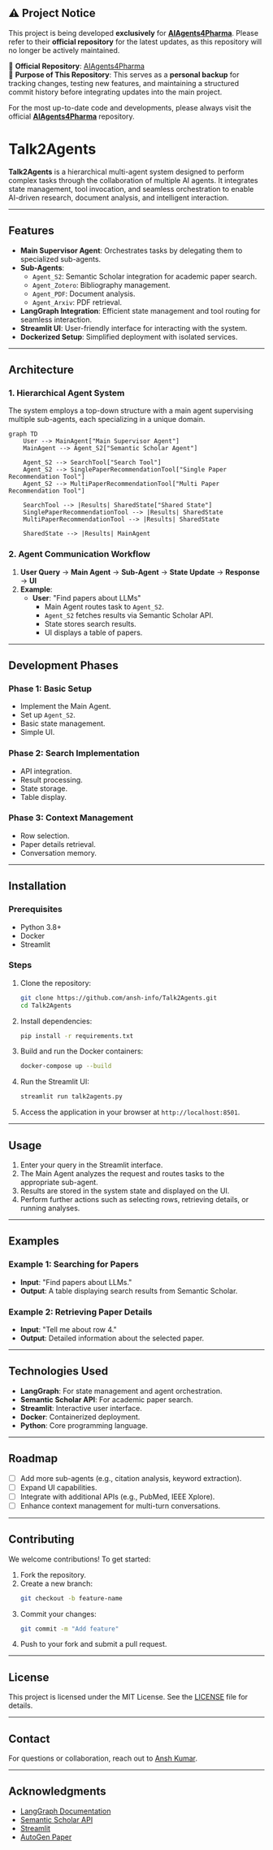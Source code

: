 ## ⚠️ Project Notice

This project is being developed **exclusively** for **[AIAgents4Pharma](https://virtualpatientengine.github.io/AIAgents4Pharma/)**. Please refer to their **official repository** for the latest updates, as this repository will no longer be actively maintained.

🔹 **Official Repository**: [AIAgents4Pharma](https://github.com/VirtualPatientEngine/AIAgents4Pharma)  
🔹 **Purpose of This Repository**: This serves as a **personal backup** for tracking changes, testing new features, and maintaining a structured commit history before integrating updates into the main project.

For the most up-to-date code and developments, please always visit the official [**AIAgents4Pharma**](https://github.com/VirtualPatientEngine/AIAgents4Pharma) repository.

# Talk2Agents

**Talk2Agents** is a hierarchical multi-agent system designed to perform complex tasks through the collaboration of multiple AI agents. It integrates state management, tool invocation, and seamless orchestration to enable AI-driven research, document analysis, and intelligent interaction.

---

## Features

- **Main Supervisor Agent**: Orchestrates tasks by delegating them to specialized sub-agents.
- **Sub-Agents**:
  - `Agent_S2`: Semantic Scholar integration for academic paper search.
  - `Agent_Zotero`: Bibliography management.
  - `Agent_PDF`: Document analysis.
  - `Agent_Arxiv`: PDF retrieval.
- **LangGraph Integration**: Efficient state management and tool routing for seamless interaction.
- **Streamlit UI**: User-friendly interface for interacting with the system.
- **Dockerized Setup**: Simplified deployment with isolated services.

---

## Architecture

### 1. Hierarchical Agent System

The system employs a top-down structure with a main agent supervising multiple sub-agents, each specializing in a unique domain.

```mermaid
graph TD
    User --> MainAgent["Main Supervisor Agent"]
    MainAgent --> Agent_S2["Semantic Scholar Agent"]

    Agent_S2 --> SearchTool["Search Tool"]
    Agent_S2 --> SinglePaperRecommendationTool["Single Paper Recommendation Tool"]
    Agent_S2 --> MultiPaperRecommendationTool["Multi Paper Recommendation Tool"]

    SearchTool --> |Results| SharedState["Shared State"]
    SinglePaperRecommendationTool --> |Results| SharedState
    MultiPaperRecommendationTool --> |Results| SharedState

    SharedState --> |Results| MainAgent
```

### 2. Agent Communication Workflow

1. **User Query** → **Main Agent** → **Sub-Agent** → **State Update** → **Response** → **UI**
2. **Example**:
   - **User**: "Find papers about LLMs"
     - Main Agent routes task to `Agent_S2`.
     - `Agent_S2` fetches results via Semantic Scholar API.
     - State stores search results.
     - UI displays a table of papers.

---

## Development Phases

### Phase 1: Basic Setup

- Implement the Main Agent.
- Set up `Agent_S2`.
- Basic state management.
- Simple UI.

### Phase 2: Search Implementation

- API integration.
- Result processing.
- State storage.
- Table display.

### Phase 3: Context Management

- Row selection.
- Paper details retrieval.
- Conversation memory.

---

## Installation

### Prerequisites

- Python 3.8+
- Docker
- Streamlit

### Steps

1. Clone the repository:
   ```bash
   git clone https://github.com/ansh-info/Talk2Agents.git
   cd Talk2Agents
   ```
2. Install dependencies:
   ```bash
   pip install -r requirements.txt
   ```
3. Build and run the Docker containers:
   ```bash
   docker-compose up --build
   ```
4. Run the Streamlit UI:
   ```bash
   streamlit run talk2agents.py
   ```
5. Access the application in your browser at `http://localhost:8501`.

---

## Usage

1. Enter your query in the Streamlit interface.
2. The Main Agent analyzes the request and routes tasks to the appropriate sub-agent.
3. Results are stored in the system state and displayed on the UI.
4. Perform further actions such as selecting rows, retrieving details, or running analyses.

---

## Examples

### Example 1: Searching for Papers

- **Input**: "Find papers about LLMs."
- **Output**: A table displaying search results from Semantic Scholar.

### Example 2: Retrieving Paper Details

- **Input**: "Tell me about row 4."
- **Output**: Detailed information about the selected paper.

---

## Technologies Used

- **LangGraph**: For state management and agent orchestration.
- **Semantic Scholar API**: For academic paper search.
- **Streamlit**: Interactive user interface.
- **Docker**: Containerized deployment.
- **Python**: Core programming language.

---

## Roadmap

- [ ] Add more sub-agents (e.g., citation analysis, keyword extraction).
- [ ] Expand UI capabilities.
- [ ] Integrate with additional APIs (e.g., PubMed, IEEE Xplore).
- [ ] Enhance context management for multi-turn conversations.

---

## Contributing

We welcome contributions! To get started:

1. Fork the repository.
2. Create a new branch:
   ```bash
   git checkout -b feature-name
   ```
3. Commit your changes:
   ```bash
   git commit -m "Add feature"
   ```
4. Push to your fork and submit a pull request.

---

## License

This project is licensed under the MIT License. See the [LICENSE](LICENSE) file for details.

---

## Contact

For questions or collaboration, reach out to [Ansh Kumar](mailto:anshkumar.info@gmail.com).

---

## Acknowledgments

- [LangGraph Documentation](https://langchain-ai.github.io/langgraph/)
- [Semantic Scholar API](https://www.semanticscholar.org/product/api)
- [Streamlit](https://streamlit.io/)
- [AutoGen Paper](https://arxiv.org/abs/2308.08155)
